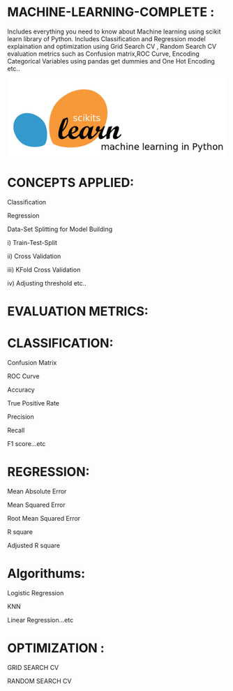 # MACHINE-LEARNING-COMPLETE :

  Includes everything you need to know about Machine learning using scikit learn library of Python. Includes Classification and Regression model explaination and optimization using Grid   Search CV , Random Search CV evaluation metrics such as Confusion matrix,ROC Curve, Encoding Categorical Variables using pandas get dummies and One Hot Encoding etc..
  
                                                              
  ![](scikit-learn-logo.png)
  
  
 # CONCEPTS APPLIED:
   
  Classification
   
  Regression
   
  Data-Set Splitting for Model Building
   
  i) Train-Test-Split
    
  ii) Cross Validation
   
  iii) KFold Cross Validation
  
  iv) Adjusting threshold etc..
  
  # EVALUATION METRICS:
    
   # CLASSIFICATION:
    
   Confusion Matrix
     
   ROC Curve
     
   Accuracy
     
   True Positive Rate
     
   Precision
     
   Recall
     
   F1 score...etc

   # REGRESSION:
    
   Mean Absolute Error
    
   Mean Squared Error
    
   Root Mean Squared Error
    
   R square
      
   Adjusted R square
    
   # Algorithums:
     
   Logistic Regression
     
   KNN
     
   Linear Regression...etc

   # OPTIMIZATION :
    
   GRID SEARCH CV
    
   RANDOM SEARCH CV
